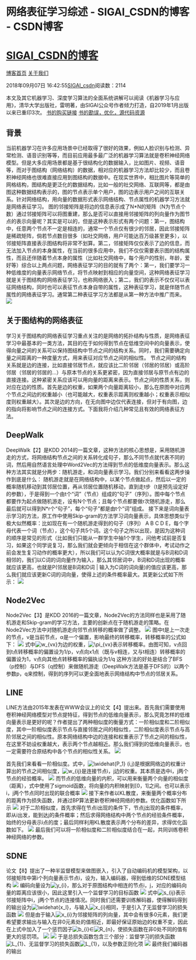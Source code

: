 
# 网络表征学习综述 - SIGAI_CSDN的博客 - CSDN博客
# [SIGAI_CSDN的博客](https://blog.csdn.net/sigai_csdn)


[博客首页](https://blog.csdn.net/SIGAI_CSDN)
[关于我们](https://me.csdn.net/SIGAI_CSDN)

2018年09月07日 16:42:55[SIGAI_csdn](https://me.csdn.net/SIGAI_CSDN)阅读数：2114


本文及其它机器学习、深度学习算法的全面系统讲解可以阅读《机器学习与应用》，清华大学出版社，雷明著，由SIGAI公众号作者倾力打造，自2019年1月出版以来已重印3次。
[书的购买链接](https://link.zhihu.com/?target=https%3A//item.jd.com/12504554.html)
[书的勘误，优化，源代码资源](https://link.zhihu.com/?target=http%3A//www.tensorinfinity.com/paper_78.html)
## 背景
当前机器学习在许多应用场景中已经取得了很好的效果，例如人脸识别与检测、异常检测、语音识别等等，而目前应用最多最广泛的机器学习算法就是卷积神经网络模型。但是大多应用场景都是基于很结构化的数据输入，比如图片、视频、语音等，而对于图结构（网络结构）的数据，相对应的机器学习方法却比较少，而且卷积神经网络也很难直接应用到图结构的数据中。在现实世界中，相比图片等简单的网格结构，图结构是更泛化的数据结构，比如一般的社交网络、互联网等，都是由图这种数据结构表示的，图的节点表示单个用户，图的边表示用户之间的互联关系。针对网络结构，用向量的数据形式表示网络结构、节点属性的机器学习方法就是网络表征学习。
图的邻接矩阵是将边的信息表示成了N*N的矩阵（N为节点个数）通过邻接矩阵可以将图重建，那么是否可以直接用邻接矩阵的列向量作为图节点的表示向量呢？其实是可以的，但是这种表示形式有两个问题：第一，图结构中，任意两个节点不一定是相连的，通常一个节点仅有很少的邻居，因此邻接矩阵是稀疏矩阵，倘若节点数目很多（如社交网络，用户可能达百万级甚至更多），以邻接矩阵直接表示图结构将非常不划算。第二，邻接矩阵仅仅表示了边的信息，而无法加入节点的本身属性，在当前的很多应用中，我们不仅仅需要表示图的结构属性，而且还伴随着节点本身的属性（比如社交网络中，每个用户的性别，年龄，爱好等）综合以上两点问题，网络表征学习的目的就有了两个：第一，我们要学习一种低维度的向量表示网络节点，将节点映射到相应的向量空间，这种网络表征学习就是关于图结构的网络表征学习，也称网络嵌入；第二，我们的表示不仅仅可以表征网络结构，同时也可以表征节点本身自带的属性，这种表征学习，就是伴随节点属性的网络表征学习。通常第二种表征学习方法都是从第一种方法中推广而来。
![](https://img-blog.csdn.net/20180907160530264?watermark/2/text/aHR0cHM6Ly9ibG9nLmNzZG4ubmV0L1NJR0FJX0NTRE4=/font/5a6L5L2T/fontsize/400/fill/I0JBQkFCMA==/dissolve/70)

## 关于图结构的网络表征
学习关于图结构的网络表征学习重点关注的是网络的拓扑结构与性质，是网络表征学习中最基本的一类方法，其目的在于如何得到节点在低维空间中的向量表示，使得向量之间的关系可以保持图结构中节点之间的结构关系。同时，我们需要确定向量之间距离的一种度量方式，用来表征对应节点之间的相似性。
节点之间的结构关系就是边的连接，比如直接邻居节点，就应该比二阶邻居（邻居的邻居）或高阶邻居（邻居的邻居的…）与原本节点的关系更紧密，因为直接邻居与原节点有边的直接连接。这种紧密关系应该可以用向量的距离来表示。节点之间的性质关系，则对应在边的性质。首先是边的权重，如果两个向量距离较小，那么在原图中对应两个节点之间边的权重越小（也可能越大，权重表示距离则权重越小；权重表示相似度则权重越大）。其次是边的方向，在无向图中边仅代表连接，但对于有向图，边的指向将影响节点之间的连接方式。下面我将介绍几种常见且有效的网络表征方法。
## DeepWalk
DeepWalk【2】是KDD 2014的一篇文章，这种方法的核心思想是，采用随机游走的方式，将网络结构节点之间的关系转化成句子，那么不同节点就代表不同的词，然后用自然语言处理中Word2Vec的方法得到节点的低维度向量表示。那么这种方法其实就是分两步：随机游走，和词向量表示学习。我们分别来看看这两步操作到底是什么：
随机游走就是在网络结构中，以某个节点做起点，然后以一定的概率随机移动到其邻居位置，再从邻居位置随机移动，直到走t步（t是预先设定好的参数），于是得到一个由t个“词”（节点）组成的“句子”（序列）。图中每个节点都要作为起点做随机游走，设有N个节点；且每个节点都要做r次随机游走，那么最后就可以得到N*r个“句子”，每个“句子”都是由t个“词”组成。
接下来是词向量表示学习的方法，原工作中使用Skip-gram的方法学习词向量表示，具体思想类似于极大似然概率：比如现在有一个随机游走得到的句子（序列） A B C D E，每个字母代表一个词（节点），这个句子共5个词。这个句子之所以出现，是因为这种词的顺序是常见的形式（比如我们只能从一群学生中抽1个学生，问他考试前是否复习，如果这个同学说复习，那么我们就会更倾向于相信在这个群体中，考试动作之前会发生复习动作的概率更大），所以我们可以认为C词很大概率就是与B词和D词相邻的，我们以C词的词向量作为输入，那么其邻居词中，B词和D词出现的概率就应该更高，也就是P(邻居是B词和D词 | 输入为C词的词向量)的值应该更高，那么我们就应该更新C词的词向量，使得上述的条件概率最大。其更新公式如下所示：
![](https://img-blog.csdn.net/20180907160559698?watermark/2/text/aHR0cHM6Ly9ibG9nLmNzZG4ubmV0L1NJR0FJX0NTRE4=/font/5a6L5L2T/fontsize/400/fill/I0JBQkFCMA==/dissolve/70)
## Node2Vec
Node2Vec【3】是KDD 2016的一篇文章，Node2Vec的方法同样也是采用了随机游走和Skip-gram的学习方法，主要的创新点在于随机游走的策略。在 Node2Vec方法中对随机游走向邻节点转移的概率做了调整。
![](https://img-blog.csdn.net/20180907160725890?watermark/2/text/aHR0cHM6Ly9ibG9nLmNzZG4ubmV0L1NJR0FJX0NTRE4=/font/5a6L5L2T/fontsize/400/fill/I0JBQkFCMA==/dissolve/70)
图中t是上一次走的节点，v是当前节点，α是一个偏置，影响最终的转移概率，转移概率的公式如下：
![](https://img-blog.csdn.net/20180907160744661?watermark/2/text/aHR0cHM6Ly9ibG9nLmNzZG4ubmV0L1NJR0FJX0NTRE4=/font/5a6L5L2T/fontsize/400/fill/I0JBQkFCMA==/dissolve/70)
式中![w_{vx}](https://www.zhihu.com/equation?tex=w_%7Bvx%7D)为边的权重，![\pi_{vx}](https://www.zhihu.com/equation?tex=%5Cpi_%7Bvx%7D)表示转移概率。由图可知，v点回到t点转移概率的偏置设为1/p，v点向x1点（既与v相连，又与t相连）转移概率的偏置设为1，v点向其他点转移概率的偏执设为1/q
这种方法的好处是结合了BFS（p控制）与DFS（q控制）来做随机游走（DeepWalk方法是基于DFS的）以两个参数p，q来控制，得到的序列可以更全面地表示网络结构中节点的邻居关系。

## LINE
LINE方法由2015年发表在WWW会议上的论文【4】提出来。首先我们需要使用卷积神经网络模型对节点提特征，得到节点的低维向量表示，那么究竟怎样的低维向量表示是更好的呢？作者提出了两种相似度的衡量方式：一阶相似度和二阶相似度，其中一阶相似度表示节点与直接邻居之间的相似性，二阶相似度表示节点与高阶邻居之间的相似性。原本网络结构中边的连接和权重表示了节点之间的相似性，在这里不妨设权重越大，表示两个节点越相近。那么我们得到的低维向量表示，也一定需要符合原结构中各个节点的相似性关系。
![](https://img-blog.csdn.net/20180907160822985?watermark/2/text/aHR0cHM6Ly9ibG9nLmNzZG4ubmV0L1NJR0FJX0NTRE4=/font/5a6L5L2T/fontsize/400/fill/I0JBQkFCMA==/dissolve/70)

首先我们来看看一阶相似度。式中，![\widehat{P_1} (i,j)](https://www.zhihu.com/equation?tex=%5Cwidehat%7BP_1%7D+%28i%2Cj%29)是根据网络边的权重计算出的节点之间相似度，![w_{ij}](https://www.zhihu.com/equation?tex=w_%7Bij%7D)是连接节点i，j边的权重。其本质是选中i，j两个节点的经验概率。
![](https://img-blog.csdn.net/20180907160918477?watermark/2/text/aHR0cHM6Ly9ibG9nLmNzZG4ubmV0L1NJR0FJX0NTRE4=/font/5a6L5L2T/fontsize/400/fill/I0JBQkFCMA==/dissolve/70)
而节点的低维向量的内积，可以用来衡量两个向量的相似度（距离），式中使用了sigmoid函数，将向量的内积映射到[0，1]之间。也可以表示i，j两个节点同时出现的联合概率
![](https://img-blog.csdn.net/20180907161045720?watermark/2/text/aHR0cHM6Ly9ibG9nLmNzZG4ubmV0L1NJR0FJX0NTRE4=/font/5a6L5L2T/fontsize/400/fill/I0JBQkFCMA==/dissolve/70)
接下来作者以KL散度，来衡量两个概率分布的距离作为损失函数，并通过BP算法更新卷积神经网络的参数。优化函数如下所示
![](https://img-blog.csdn.net/20180907161133585?watermark/2/text/aHR0cHM6Ly9ibG9nLmNzZG4ubmV0L1NJR0FJX0NTRE4=/font/5a6L5L2T/fontsize/400/fill/I0JBQkFCMA==/dissolve/70)
对于二阶相似度，首先求得在节点i出现的条件下，节点j出现的条件概率，即从i出发，能到达j的条件概率；然后求得网络结构中两个节点的经验条件概率，始终的分母表示i点的度；最后同样利用KL散度表示两个分布的差异，求得优化函数如下。
![](https://img-blog.csdn.net/20180907161215534?watermark/2/text/aHR0cHM6Ly9ibG9nLmNzZG4ubmV0L1NJR0FJX0NTRE4=/font/5a6L5L2T/fontsize/400/fill/I0JBQkFCMA==/dissolve/70)
最后我们可以将一阶相似度和二阶相似度结合在一起，共同训练卷积神经网络的参数。
## SDNE
论文【8】提出了一种半监督模型来做图嵌入，引入了自动编码机的模型架构，以邻接矩阵中第i个列向量表示节点i，设为，输入编码器，得到低维的SDNE模型结构
![](https://img-blog.csdn.net/20180907161246176?watermark/2/text/aHR0cHM6Ly9ibG9nLmNzZG4ubmV0L1NJR0FJX0NTRE4=/font/5a6L5L2T/fontsize/400/fill/I0JBQkFCMA==/dissolve/70)
编码向量设为![y_{i}](https://www.zhihu.com/equation?tex=y_%7Bi%7D)，那么对于原图结构中相连的节点i，j，对应的编码向量的距离应该很小，因此这里引入一个监督学习的目标函数
![](https://img-blog.csdn.net/20180907161346381?watermark/2/text/aHR0cHM6Ly9ibG9nLmNzZG4ubmV0L1NJR0FJX0NTRE4=/font/5a6L5L2T/fontsize/400/fill/I0JBQkFCMA==/dissolve/70)
式中![s_{ij}](https://www.zhihu.com/equation?tex=s_%7Bij%7D)表示邻接矩阵中i，j两个节点的连接情况。同时我们还需要训练解码器，使得解码得到的输出设为![\widehat{x_l}](https://www.zhihu.com/equation?tex=%5Cwidehat%7Bx_l%7D)，与输入![x_{i}](https://www.zhihu.com/equation?tex=x_%7Bi%7D)相同，于是引入了无监督学习的损失函数
![](https://img-blog.csdn.net/20180907161330253?watermark/2/text/aHR0cHM6Ly9ibG9nLmNzZG4ubmV0L1NJR0FJX0NTRE4=/font/5a6L5L2T/fontsize/400/fill/I0JBQkFCMA==/dissolve/70)
但是由于输入![x_{i}](https://www.zhihu.com/equation?tex=x_%7Bi%7D)为邻接矩阵的列向量，其中会有很多0元素，我们更希望要求输出与输入在非0元素处的值相近，即最好保证原始边的权重不变，因此在上式中加入了一个惩罚因子![b_{i}](https://www.zhihu.com/equation?tex=b_%7Bi%7D)∈![R_{n}](https://www.zhihu.com/equation?tex=R_%7Bn%7D)，使损失函数在非0处不同的值有更大的惩罚项。
![](https://img-blog.csdn.net/20180907161412490?watermark/2/text/aHR0cHM6Ly9ibG9nLmNzZG4ubmV0L1NJR0FJX0NTRE4=/font/5a6L5L2T/fontsize/400/fill/I0JBQkFCMA==/dissolve/70)
![](https://img-blog.csdn.net/20180907161428398?watermark/2/text/aHR0cHM6Ly9ibG9nLmNzZG4ubmV0L1NJR0FJX0NTRE4=/font/5a6L5L2T/fontsize/400/fill/I0JBQkFCMA==/dissolve/70)
于是总损失函数包含三个部分：监督学习的损失函数![L_{1}](https://www.zhihu.com/equation?tex=L_%7B1%7D)、无监督学习的损失函数![L_{1}](https://www.zhihu.com/equation?tex=L_%7B1%7D)，以及参数正则化项
![](https://img-blog.csdn.net/20180907161505510?watermark/2/text/aHR0cHM6Ly9ibG9nLmNzZG4ubmV0L1NJR0FJX0NTRE4=/font/5a6L5L2T/fontsize/400/fill/I0JBQkFCMA==/dissolve/70)
最终我们编码器的输出

